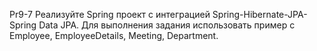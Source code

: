 Pr9-7
Реализуйте Spring проект с интеграцией Spring-Hibernate-JPA-Spring Data
JPA. Для выполнения задания использовать пример с Employee,
EmployeeDetails, Meeting, Department.
